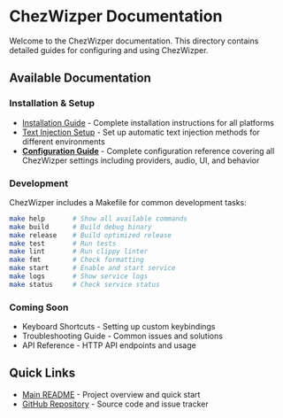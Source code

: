 # ChezWizper Documentation

Welcome to the ChezWizper documentation. This directory contains detailed guides for configuring and using ChezWizper.

## Available Documentation

### Installation & Setup

- [Installation Guide](./installation.md) - Complete installation instructions for all platforms
- [Text Injection Setup](./text-injection-setup.md) - Set up automatic text injection methods for different environments
- [**Configuration Guide**](./configuration.md) - Complete configuration reference covering all ChezWizper settings including providers, audio, UI, and behavior

### Development

ChezWizper includes a Makefile for common development tasks:

```bash
make help       # Show all available commands
make build      # Build debug binary
make release    # Build optimized release
make test       # Run tests
make lint       # Run clippy linter
make fmt        # Check formatting
make start      # Enable and start service
make logs       # Show service logs
make status     # Check service status
```

### Coming Soon

- Keyboard Shortcuts - Setting up custom keybindings
- Troubleshooting Guide - Common issues and solutions
- API Reference - HTTP API endpoints and usage

## Quick Links

- [Main README](../README.md) - Project overview and quick start
- [GitHub Repository](https://github.com/silvabyte/ChezWizper) - Source code and issue tracker